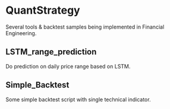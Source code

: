 # QuantStrategy
Several tools & backtest samples being implemented in Financial Engineering.    
## LSTM_range_prediction  
Do prediction on daily price range based on LSTM.  
## Simple_Backtest  
Some simple backtest script with single technical indicator.  
